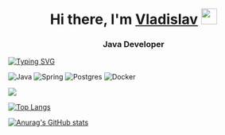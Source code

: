 <h1 align="center">Hi there, I'm <a href="https://daniilshat.ru/" target="_blank">Vladislav</a> 
<img src="https://github.com/blackcater/blackcater/raw/main/images/Hi.gif" height="32"/></h1>
<h3 align="center">Java Developer</h3>

[![Typing SVG](https://readme-typing-svg.demolab.com/?lines=First+line+of+text;Second+line+of+text)](https://git.io/typing-svg)

![Java](https://img.shields.io/badge/java-%23ED8B00.svg?style=for-the-badge&logo=java&logoColor=white)
![Spring](https://img.shields.io/badge/spring-%236DB33F.svg?style=for-the-badge&logo=spring&logoColor=white)
![Postgres](https://img.shields.io/badge/postgres-%23316192.svg?style=for-the-badge&logo=postgresql&logoColor=white)
![Docker](https://img.shields.io/badge/docker-%230db7ed.svg?style=for-the-badge&logo=docker&logoColor=white)

![](https://github-profile-summary-cards.vercel.app/api/cards/profile-details?username=Bervy&theme=zenburn)

[![Top Langs](https://github-readme-stats.vercel.app/api/top-langs/?username=Bervy)](https://github.com/anuraghazra/github-readme-stats)

      
[![Anurag's GitHub stats](https://github-readme-stats.vercel.app/api?username=Bervy&theme=zenburn)](https://github.com/anuraghazra/github-readme-stats)
